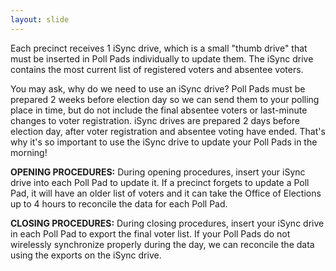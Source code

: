 ```yaml
---
layout: slide
---
```


Each precinct receives 1 iSync drive, which is a small &quot;thumb drive&quot; that must be inserted in Poll Pads individually to update them. The iSync drive contains the most current list of registered voters and absentee voters.

You may ask, why do we need to use an iSync drive? Poll Pads must be prepared 2 weeks before election day so we can send them to your polling place in time, but do not include the final absentee voters or last-minute changes to voter registration. iSync drives are prepared 2 days before election day, after voter registration and absentee voting have ended. That&#39;s why it&#39;s so important to use the iSync drive to update your Poll Pads in the morning!

**OPENING PROCEDURES:** During opening procedures, insert your iSync drive into each Poll Pad to update it. If a precinct forgets to update a Poll Pad, it will have an older list of voters and it can take the Office of Elections up to 4 hours to reconcile the data for each Poll Pad.

**CLOSING PROCEDURES:** During closing procedures, insert your iSync drive in each Poll Pad to export the final voter list. If your Poll Pads do not wirelessly synchronize properly during the day, we can reconcile the data using the exports on the iSync drive.
